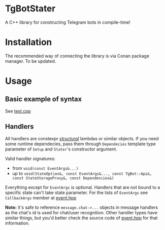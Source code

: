 # TgBotStater
A C++ library for constructing Telegram bots in compile-time!

# Installation
The recommended way of connecting the library is via Conan package manager. To be updated.

# Usage
## Basic example of syntax
See [test.cpp](test_package/test.cpp)

## Handlers
All handlers are constexpr [_structural_](https://en.cppreference.com/w/cpp/language/template_parameters) lambdas or similar objects.
If you need some runtime dependecies, pass them through `Dependecies` template type parameter of `Setup` and `Stater`'s constructor argument.

Valid handler signatures:
 * from `void(const EventArgs&...)`
 * up to `void(StateOption&, const EventArgs&..., const TgBot::Api&, const StateStorageProxy&, const Dependencies&)`

Everything except for `EventArgs` is optional. 
Handlers that are not bound to a specific state can't take state parameter.
For the lists of `EventArgs` see `CallbackArgs` member at [event.hpp](include/tg_stater/handler/event.hpp)

**Note:** it's safe to reference `message.chat->...` objects in message handlers as the chat's id is used for chat/user recognition. 
Other handler types have similar things, but you'd better check the source code of [event.hpp](include/tg_stater/handler/event.hpp) for that information.
